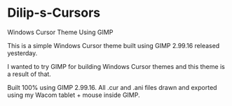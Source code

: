 # Dilip-s-Cursors
Windows Cursor Theme Using GIMP

This is a simple Windows Cursor theme built using GIMP 2.99.16 released yesterday. 

I wanted to try GIMP for building Windows Cursor themes and this theme is a result of that. 

Built 100% using GIMP 2.99.16. All .cur and .ani files drawn and exported using my Wacom tablet + mouse inside GIMP.

